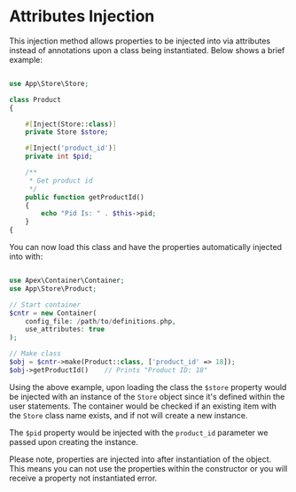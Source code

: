 
# Attributes Injection

This injection method allows properties to be injected into via attributes instead of annotations upon a class being instantiated.  Below shows a brief example:

~~~php

use App\Store\Store;

class Product
{

    #[Inject(Store::class)]
    private Store $store;

    #[Inject('product_id')]
    private int $pid;

    /**
     * Get product id
     */
    public function getProductId()
    {
        echo "Pid Is: " . $this->pid;
    }
{
~~~

You can now load this class and have the properties automatically injected into with:

~~~php

use Apex\Container\Container;
use App\Store\Product;

// Start container
$cntr = new Container(
    config_file: /path/to/definitions.php, 
    use_attributes: true
);

// Make class
$obj = $cntr->make(Product::class, ['product_id' => 18]);
$obj->getProductId()    // Prints "Product ID: 18"
~~~

Using the above example, upon loading the class the `$store` property would be injected with an instance of the `Store` object since it's defined within the user statements.  The container would be checked if an existing item with the `Store` class name exists, and if not will create a new instance.

The `$pid` property would be injected with the `product_id` parameter we passed upon creating the instance.

Please note, properties are injected into after instantiation of the object.  This means you can not use the properties within the constructor or you will receive a property not instantiated error.


